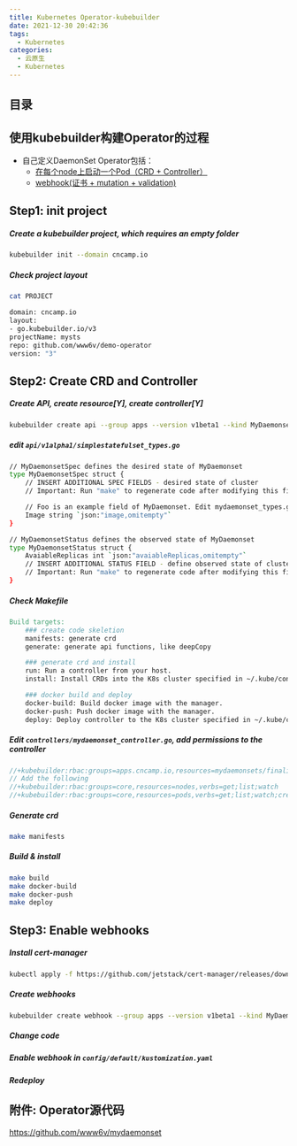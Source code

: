 ```yaml
---
title: Kubernetes Operator-kubebuilder
date: 2021-12-30 20:42:36
tags:
  - Kubernetes
categories: 
  - 云原生
  - Kubernetes  
---
```


<p></p>
<!-- more -->

## 目录
<!-- toc -->

##  使用kubebuilder构建Operator的过程

+ 自己定义DaemonSet Operator包括：
  - [在每个node上启动一个Pod（CRD + Controller）](#step2-create-crd-and-controller)
  - [webhook(证书 + mutation + validation)](#step3-enable-webhooks)     

## Step1:  init project
##### Create a kubebuilder project, which requires an empty folder

```sh
kubebuilder init --domain cncamp.io
```

##### Check project layout

```sh
cat PROJECT

domain: cncamp.io
layout:
- go.kubebuilder.io/v3
projectName: mysts
repo: github.com/www6v/demo-operator
version: "3"
```

## Step2: Create  CRD and Controller
##### Create API, create resource[Y], create controller[Y]

```sh
kubebuilder create api --group apps --version v1beta1 --kind MyDaemonset
```

#####  edit `api/v1alpha1/simplestatefulset_types.go`

```sh
// MyDaemonsetSpec defines the desired state of MyDaemonset
type MyDaemonsetSpec struct {
	// INSERT ADDITIONAL SPEC FIELDS - desired state of cluster
	// Important: Run "make" to regenerate code after modifying this file

	// Foo is an example field of MyDaemonset. Edit mydaemonset_types.go to remove/update
	Image string `json:"image,omitempty"`
}

// MyDaemonsetStatus defines the observed state of MyDaemonset
type MyDaemonsetStatus struct {
	AvaiableReplicas int `json:"avaiableReplicas,omitempty"`
	// INSERT ADDITIONAL STATUS FIELD - define observed state of cluster
	// Important: Run "make" to regenerate code after modifying this file
}
```

##### Check Makefile

```makefile
Build targets:
    ### create code skeletion
    manifests: generate crd
    generate: generate api functions, like deepCopy

    ### generate crd and install
    run: Run a controller from your host.
    install: Install CRDs into the K8s cluster specified in ~/.kube/config.

    ### docker build and deploy
    docker-build: Build docker image with the manager.
    docker-push: Push docker image with the manager.
    deploy: Deploy controller to the K8s cluster specified in ~/.kube/config.
```

##### Edit `controllers/mydaemonset_controller.go`, add permissions to the controller
```go
//+kubebuilder:rbac:groups=apps.cncamp.io,resources=mydaemonsets/finalizers,verbs=update
// Add the following
//+kubebuilder:rbac:groups=core,resources=nodes,verbs=get;list;watch
//+kubebuilder:rbac:groups=core,resources=pods,verbs=get;list;watch;create;update;patch;delete
```

##### Generate crd

```sh
make manifests
```

##### Build & install

```sh
make build
make docker-build
make docker-push
make deploy
```

## Step3: Enable webhooks

##### Install cert-manager

```sh
kubectl apply -f https://github.com/jetstack/cert-manager/releases/download/v1.6.1/cert-manager.yaml
```

##### Create webhooks

```sh
kubebuilder create webhook --group apps --version v1beta1 --kind MyDaemonset --defaulting --programmatic-validation
```

##### Change code

##### Enable webhook in `config/default/kustomization.yaml`

##### Redeploy

## 附件: Operator源代码
https://github.com/www6v/mydaemonset  
